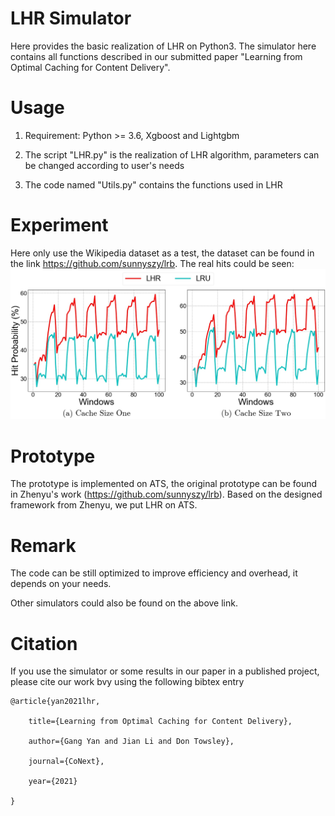 # LHR Simulator
Here provides the basic realization of LHR on Python3. The simulator here contains all functions described in our submitted paper "Learning from Optimal Caching for Content Delivery".


# Usage
1. Requirement: Python >= 3.6, Xgboost and Lightgbm

2. The script "LHR.py" is the realization of LHR algorithm, parameters can be changed according to user's needs

3. The code named "Utils.py" contains the functions used in LHR


# Experiment
Here only use the Wikipedia dataset as a test, the dataset can be found in the link https://github.com/sunnyszy/lrb. The real hits could be seen:
![image](https://github.com/GYan58/lhr-work/blob/main/Experiments/wiki.jpeg)


# Prototype
The prototype is implemented on ATS, the original prototype can be found in Zhenyu's work (https://github.com/sunnyszy/lrb). Based on the designed framework from Zhenyu, we put LHR on ATS. 


# Remark
The code can be still optimized to improve efficiency and overhead, it depends on your needs.

Other simulators could also be found on the above link.


# Citation
If you use the simulator or some results in our paper in a published project, please cite our work bvy using the following bibtex entry

```
@article{yan2021lhr,

    title={Learning from Optimal Caching for Content Delivery},
    
    author={Gang Yan and Jian Li and Don Towsley},
    
    journal={CoNext},
    
    year={2021}

}
```





